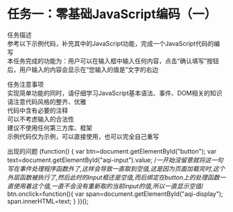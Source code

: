 # 任务一：零基础JavaScript编码（一）

任务描述  
参考以下示例代码，补充其中的JavaScript功能，完成一个JavaScript代码的编写  
本任务完成的功能为：用户可以在输入框中输入任何内容，点击“确认填写”按钮后，用户输入的内容会显示在“您输入的值是”文字的右边  

任务注意事项  
实现简单功能的同时，请仔细学习JavaScript基本语法、事件、DOM相关的知识  
请注意代码风格的整齐、优雅  
代码中含有必要的注释  
可以不考虑输入的合法性  
建议不使用任何第三方库、框架  
示例代码仅为示例，可以直接使用，也可以完全自己重写  

出现的问题
(function() {
  var btn=document.getElementById("button");
  var text=document.getElementById("aqi-input").value;
  /*一开始没留意就将这一句写在事件处理程序函数外了,这样会导致一直取到空值,这是因为页面加载完时,这个外层函数被执行了,然后此时的input框还是空值,而后绑定在button上的处理函数一直使用着这个值,一直不会没有重新取的当前input的值,所以一直显示空值*/
  btn.onclick=function(){
    var span=document.getElementById("aqi-display");
    span.innerHTML=text;
  }
})();
